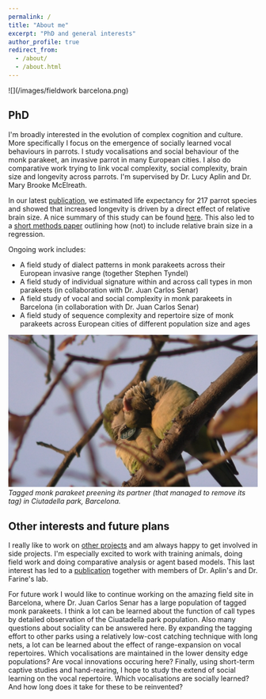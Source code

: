 ```yaml
---
permalink: /
title: "About me"
excerpt: "PhD and general interests"
author_profile: true
redirect_from: 
  - /about/
  - /about.html
---
```


![](/images/fieldwork barcelona.png)

## PhD

I'm broadly interested in the evolution of complex cognition and culture. More specifically I focus on the emergence of socially learned vocal behaviours in parrots. I study vocalisations and social behaviour of the monk parakeet, an invasive parrot in many European cities. I also do comparative work trying to link vocal complexity, social complexity, brain size and longevity across parrots. I'm supervised by Dr. Lucy Aplin and Dr. Mary Brooke McElreath. 

In our latest [publication](https://royalsocietypublishing.org/doi/10.1098/rspb.2021.2397), we estimated life expectancy for 217 parrot species and showed that increased longevity is driven by a direct effect of relative brain size. A nice summary of this study can be found [here](https://www.ab.mpg.de/472408/news_publication_18488364_transferred?c=3273). This also led to a [short methods paper](https://doi.org/10.1002/ece3.9273) outlining how (not) to include relative brain size in a regression.

Ongoing work includes:

* A field study of dialect patterns in monk parakeets across their European invasive range (together Stephen Tyndel)
* A field study of individual signature within and across call types in mon parakeets (in collaboration with Dr. Juan Carlos Senar)
* A field study of vocal and social complexity in monk parakeets in Barcelona (in collaboration with Dr. Juan Carlos Senar)
* A field study of sequence complexity and repertoire size of monk parakeets across European cities of different population size and ages

![](/images/monks.png)
*Tagged monk parakeet preening its partner (that managed to remove its tag) in Ciutadella park, Barcelona.*

## Other interests and future plans

I really like to work on [other projects](https://simeonqs.github.io/collaborations/) and am always happy to get involved in side projects. I'm especially excited to work with training animals, doing field work and doing comparative analysis or agent based models. This last interest has led to a [publication](https://doi.org/10.1098/rspb.2020.3107) together with members of Dr. Aplin's and Dr. Farine's lab. 

For future work I would like to continue working on the amazing field site in Barcelona, where Dr. Juan Carlos Senar has a large population of tagged monk parakeets. I think a lot can be learned about the function of call types by detailed observation of the Ciuatadella park population. Also many questions about sociality can be answered here. By expanding the tagging effort to other parks using a relatively low-cost catching technique with long nets, a lot can be learned about the effect of range-expansion on vocal repertoires. Which vocalisations are maintained in the lower density edge populations? Are vocal innovations occuring here? Finally, using short-term captive studies and hand-rearing, I hope to study the extend of social learning on the vocal repertoire. Which vocalisations are socially learned? And how long does it take for these to be reinvented?
